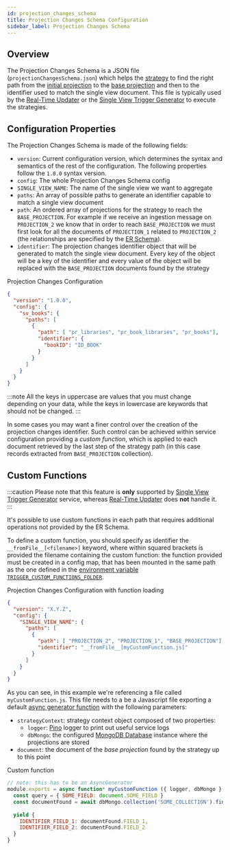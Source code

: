 ```yaml
---
id: projection_changes_schema
title: Projection Changes Schema Configuration
sidebar_label: Projection Changes Schema
---
```


## Overview

The Projection Changes Schema is a JSON file (`projectionChangesSchema.json`) which helps the [strategy](/fast_data/the_basics.md#strategies) to find the right path from the [initial projection](/fast_data/glossary.mdx)
to the [base projection](/fast_data/glossary.mdx) and then to the identifier used to match the single view document. This file is typically used
by the [Real-Time Updater](/fast_data/configuration/realtime-updater/realtime-updater.md) or the [Single View Trigger Generator](/fast_data/single_view_trigger_generator.md) to execute the strategies.

## Configuration Properties

The Projection Changes Schema is made of the following fields:

* `version`: Current configuration version, which determines the syntax and semantics of the rest of the configuration. The following properties follow the `1.0.0` syntax version.
* `config`: The whole Projection Changes Schema config
* `SINGLE_VIEW_NAME`: The name of the single view we want to aggregate
* `paths`: An array of possible paths to generate an identifier capable to match a single view document
* `path`: An ordered array of projections for the strategy to reach the `BASE_PROJECTION`. For example if we receive an ingestion message on `PROJECTION_2` we know that in order to reach `BASE_PROJECTION` we must first look for all the documents of `PROJECTION_1` related to `PROJECTION_2` (the relationships are specified by the [ER Schema](/fast_data/configuration/config_maps/erSchema.md)).
* `identifier`: The projection changes identifier object that will be generated to match the single view document. Every key of the object will be a key of the identifier and every value of the object will be replaced with the `BASE_PROJECTION` documents found by the strategy


Projection Changes Configuration


```json
{
  "version": "1.0.0",
  "config": {
    "sv_books": {
      "paths": [
        {
          "path": [ "pr_libraries", "pr_book_libraries", "pr_books"],
          "identifier": {
            "bookID": "ID_BOOK"
          }
        }
      ]
    }
  }
}
```




:::note
All the keys in uppercase are values that you must change depending on your data, while the keys in lowercase are keywords that should not be changed.
:::

In some cases you may want a finer control over the creation of the projection changes identifier. Such control can be achieved within service configuration providing a _custom function_,
which is applied to each document retrieved by the last step of the strategy path (in this case records extracted from `BASE_PROJECTION` collection).

## Custom Functions

:::caution
Please note that this feature is **only** supported by <ins>Single View Trigger Generator</ins> service, whereas <ins>Real-Time Updater</ins> does **not** handle it.
:::

It's possible to use custom functions in each path that requires additional operations not provided by the ER Schema. 

To define a custom function, you should specify as identifier the `__fromFile__[<filename>]` keyword,
where within squared brackets is provided the filename containing the custom function: the function provided must be created in a config map, that has been mounted in the same path as the one defined in the [environment variable `TRIGGER_CUSTOM_FUNCTIONS_FOLDER`](/fast_data/configuration/single_view_trigger_generator.md#environment-variables).


Projection Changes Configuration with function loading


```json
{
  "version": "X.Y.Z",
  "config": {
    "SINGLE_VIEW_NAME": {
      "paths": [
        {
          "path": [ "PROJECTION_2", "PROJECTION_1", "BASE_PROJECTION"],
          "identifier": "__fromFile__[myCustomFunction.js]"
        }
      ]
    }
  }
}
```




As you can see, in this example we're referencing a file called `myCustomFunction.js`. This file needs to a be a Javascript file exporting a default [async generator function](https://developer.mozilla.org/en-US/docs/Web/JavaScript/Reference/Global_Objects/AsyncGenerator) with the following parameters:

- `strategyContext`: strategy context object composed of two properties:
  - `logger`: [Pino](https://github.com/pinojs/pino) logger to print out useful service logs
  - `dbMongo`: the configured [MongoDB Database](https://mongodb.github.io/node-mongodb-native/5.2/classes/Db.html) instance where the projections are stored
- `document`: the document of the *base projection* found by the strategy up to this point


Custom function


```js
// note: this has to be an AsyncGenerator
module.exports = async function* myCustomFunction ({ logger, dbMongo }, document) {
  const query = { SOME_FIELD: document.SOME_FIELD }
  const documentFound = await dbMongo.collection('SOME_COLLECTION').findOne(query)
  
  yield {
    IDENTIFIER_FIELD_1: documentFound.FIELD_1,
    IDENTIFIER_FIELD_2: documentFound.FIELD_2
  }
}
```



